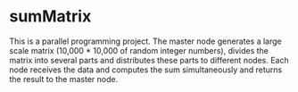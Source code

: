 # sumMatrix
This is a parallel programming project.
The master node generates a large scale matrix (10,000 * 10,000 of random integer numbers), divides the matrix into several parts and distributes these parts to different nodes. Each node receives the data and computes the sum simultaneously and returns the result to the master node.

